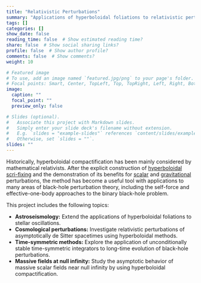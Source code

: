 ```yaml
---
title: "Relativistic Perturbations"
summary: "Applications of hyperboloidal foliations to relativistic perturbations of stars and black holes."
tags: []
categories: []
show_date: false
reading_time: false  # Show estimated reading time?
share: false  # Show social sharing links?
profile: false  # Show author profile?
comments: false  # Show comments?
weight: 10

# Featured image
# To use, add an image named `featured.jpg/png` to your page's folder.
# Focal points: Smart, Center, TopLeft, Top, TopRight, Left, Right, BottomLeft, Bottom, BottomRight.
image:
  caption: ""
  focal_point: ""
  preview_only: false

# Slides (optional).
#   Associate this project with Markdown slides.
#   Simply enter your slide deck's filename without extension.
#   E.g. `slides = "example-slides"` references `content/slides/example-slides.md`.
#   Otherwise, set `slides = ""`.
slides: ""
---
```


Historically, hyperboloidal compactification has been mainly considered by mathematical relativists. After the explicit construction of [hyperboloidal scri-fixing](/content/publication/zenginoğlu-2008-hyperboloidal/) and the demonstration of its benefits for [scalar](/content/publication/zenginoğlu-2008-tail/) and [gravitational](/content/publication/zenginoğlu-2009-gravitational/) perturbations, the method has become a useful tool with applications to many areas of black-hole perturbation theory, including the self-force and effective-one-body approaches to the binary black-hole problem.

This project includes the following topics:
- **Astroseismology:** Extend the applications of hyperboloidal foliations to stellar oscillations.
- **Cosmological perturbations:** Investigate relativistic perturbations of asymptotically de Sitter spacetimes using hyperboloidal methods.
- **Time-symmetric methods:** Explore the application of unconditionally stable time-symmetric integrators to long-time evolution of black-hole perturbations.
- **Massive fields at null infinity:** Study the asymptotic behavior of massive scalar fields near null infinity by using hyperboloidal compactification.